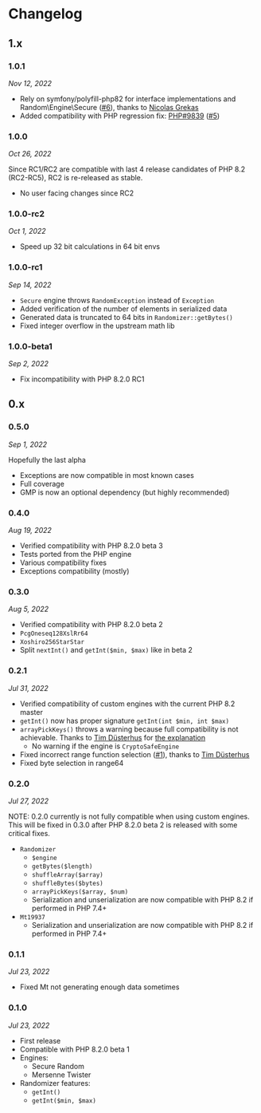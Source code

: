 # Changelog

[gh@TimWolla]: https://github.com/TimWolla
[gh@nicolas-grekas]: https://github.com/nicolas-grekas

## 1.x

### 1.0.1

*Nov 12, 2022*

* Rely on symfony/polyfill-php82 for interface implementations and Random\Engine\Secure ([#6][gh#6]),
  thanks to [Nicolas Grekas][gh@nicolas-grekas]
* Added compatibility with PHP regression fix: [PHP#9839] ([#5][gh#5])

[gh#6]: https://github.com/arokettu/php-random-polyfill/pull/6
[PHP#9839]: https://github.com/php/php-src/pull/9839
[gh#5]: https://github.com/arokettu/php-random-polyfill/pull/5

### 1.0.0

*Oct 26, 2022*

Since RC1/RC2 are compatible with last 4 release candidates of PHP 8.2 (RC2-RC5),
RC2 is re-released as stable.

* No user facing changes since RC2

### 1.0.0-rc2

*Oct 1, 2022*

* Speed up 32 bit calculations in 64 bit envs

### 1.0.0-rc1

*Sep 14, 2022*

* `Secure` engine throws `RandomException` instead of `Exception`
* Added verification of the number of elements in serialized data
* Generated data is truncated to 64 bits in `Randomizer::getBytes()`
* Fixed integer overflow in the upstream math lib

### 1.0.0-beta1

*Sep 2, 2022*

* Fix incompatibility with PHP 8.2.0 RC1

## 0.x

### 0.5.0

*Sep 1, 2022*

Hopefully the last alpha

* Exceptions are now compatible in most known cases
* Full coverage
* GMP is now an optional dependency (but highly recommended)

### 0.4.0

*Aug 19, 2022*

* Verified compatibility with PHP 8.2.0 beta 3
* Tests ported from the PHP engine
* Various compatibility fixes
* Exceptions compatibility (mostly)

### 0.3.0

*Aug 5, 2022*

* Verified compatibility with PHP 8.2.0 beta 2
* `PcgOneseq128XslRr64`
* `Xoshiro256StarStar`
* Split `nextInt()` and `getInt($min, $max)` like in beta 2

### 0.2.1

*Jul 31, 2022*

* Verified compatibility of custom engines with the current PHP 8.2 master
* ``getInt()`` now has proper signature ``getInt(int $min, int $max)``
* ``arrayPickKeys()`` throws a warning because full compatibility is not achievable.
  Thanks to [Tim Düsterhus][gh@TimWolla] for [the explanation][gh#1]
  * No warning if the engine is ``CryptoSafeEngine``
* Fixed incorrect range function selection ([#1][gh#1]), thanks to [Tim Düsterhus][gh@TimWolla]
* Fixed byte selection in range64

[gh#1]: https://github.com/arokettu/php-random-polyfill/issues/1

### 0.2.0

*Jul 27, 2022*

NOTE: 0.2.0 currently is not fully compatible when using custom engines.
This will be fixed in 0.3.0 after PHP 8.2.0 beta 2 is released with some critical fixes. 

* `Randomizer`
  * `$engine`
  * `getBytes($length)`
  * `shuffleArray($array)`
  * `shuffleBytes($bytes)`
  * `arrayPickKeys($array, $num)`
  * Serialization and unserialization are now compatible with PHP 8.2
    if performed in PHP 7.4+
* `Mt19937`
  * Serialization and unserialization are now compatible with PHP 8.2
    if performed in PHP 7.4+

### 0.1.1

*Jul 23, 2022*

* Fixed Mt not generating enough data sometimes

### 0.1.0

*Jul 23, 2022*

* First release
* Compatible with PHP 8.2.0 beta 1
* Engines:
  * Secure Random
  * Mersenne Twister
* Randomizer features:
  * `getInt()`
  * `getInt($min, $max)`
